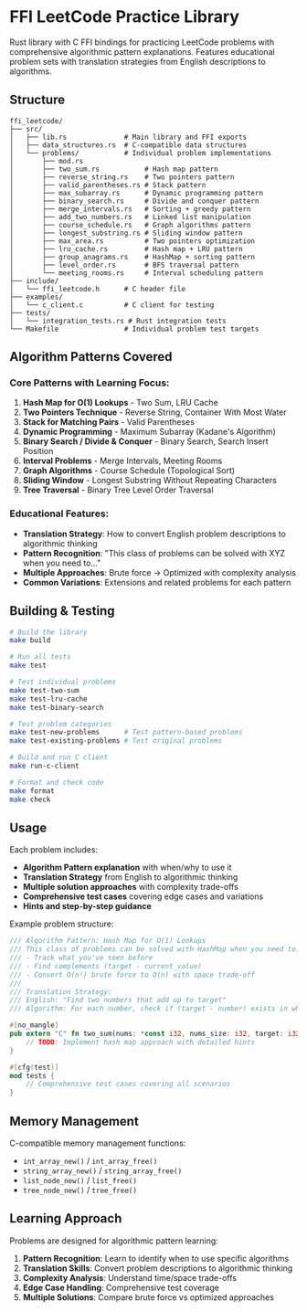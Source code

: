 # FFI LeetCode Practice Library

Rust library with C FFI bindings for practicing LeetCode problems with comprehensive algorithmic pattern explanations. Features educational problem sets with translation strategies from English descriptions to algorithms.

## Structure

```
ffi_leetcode/
├── src/
│   ├── lib.rs              # Main library and FFI exports
│   ├── data_structures.rs  # C-compatible data structures
│   └── problems/           # Individual problem implementations
│       ├── mod.rs
│       ├── two_sum.rs           # Hash map pattern
│       ├── reverse_string.rs    # Two pointers pattern
│       ├── valid_parentheses.rs # Stack pattern
│       ├── max_subarray.rs      # Dynamic programming pattern
│       ├── binary_search.rs     # Divide and conquer pattern
│       ├── merge_intervals.rs   # Sorting + greedy pattern
│       ├── add_two_numbers.rs   # Linked list manipulation
│       ├── course_schedule.rs   # Graph algorithms pattern
│       ├── longest_substring.rs # Sliding window pattern
│       ├── max_area.rs          # Two pointers optimization
│       ├── lru_cache.rs         # Hash map + LRU pattern
│       ├── group_anagrams.rs    # HashMap + sorting pattern
│       ├── level_order.rs       # BFS traversal pattern
│       └── meeting_rooms.rs     # Interval scheduling pattern
├── include/
│   └── ffi_leetcode.h      # C header file
├── examples/
│   └── c_client.c          # C client for testing
├── tests/
│   └── integration_tests.rs # Rust integration tests
└── Makefile                # Individual problem test targets
```

## Algorithm Patterns Covered

### Core Patterns with Learning Focus:
1. **Hash Map for O(1) Lookups** - Two Sum, LRU Cache
2. **Two Pointers Technique** - Reverse String, Container With Most Water
3. **Stack for Matching Pairs** - Valid Parentheses
4. **Dynamic Programming** - Maximum Subarray (Kadane's Algorithm)
5. **Binary Search / Divide & Conquer** - Binary Search, Search Insert Position
6. **Interval Problems** - Merge Intervals, Meeting Rooms
7. **Graph Algorithms** - Course Schedule (Topological Sort)
8. **Sliding Window** - Longest Substring Without Repeating Characters
9. **Tree Traversal** - Binary Tree Level Order Traversal

### Educational Features:
- **Translation Strategy**: How to convert English problem descriptions to algorithmic thinking
- **Pattern Recognition**: "This class of problems can be solved with XYZ when you need to..."
- **Multiple Approaches**: Brute force → Optimized with complexity analysis
- **Common Variations**: Extensions and related problems for each pattern

## Building & Testing

```bash
# Build the library
make build

# Run all tests
make test

# Test individual problems
make test-two-sum
make test-lru-cache
make test-binary-search

# Test problem categories
make test-new-problems      # Test pattern-based problems
make test-existing-problems # Test original problems

# Build and run C client
make run-c-client

# Format and check code
make format
make check
```

## Usage

Each problem includes:
- **Algorithm Pattern explanation** with when/why to use it
- **Translation Strategy** from English to algorithmic thinking
- **Multiple solution approaches** with complexity trade-offs
- **Comprehensive test cases** covering edge cases and variations
- **Hints and step-by-step guidance**

Example problem structure:
```rust
/// Algorithm Pattern: Hash Map for O(1) Lookups
/// This class of problems can be solved with HashMap when you need to:
/// - Track what you've seen before
/// - Find complements (target - current_value)
/// - Convert O(n²) brute force to O(n) with space trade-off
///
/// Translation Strategy:
/// English: "Find two numbers that add up to target"
/// Algorithm: For each number, check if (target - number) exists in what we've seen

#[no_mangle]
pub extern "C" fn two_sum(nums: *const i32, nums_size: i32, target: i32, result: *mut i32) -> bool {
    // TODO: Implement hash map approach with detailed hints
}

#[cfg(test)]
mod tests {
    // Comprehensive test cases covering all scenarios
}
```

## Memory Management

C-compatible memory management functions:
- `int_array_new()` / `int_array_free()`
- `string_array_new()` / `string_array_free()`
- `list_node_new()` / `list_free()`
- `tree_node_new()` / `tree_free()`

## Learning Approach

Problems are designed for algorithmic pattern learning:

1. **Pattern Recognition**: Learn to identify when to use specific algorithms
2. **Translation Skills**: Convert problem descriptions to algorithmic thinking
3. **Complexity Analysis**: Understand time/space trade-offs
4. **Edge Case Handling**: Comprehensive test coverage
5. **Multiple Solutions**: Compare brute force vs optimized approaches
